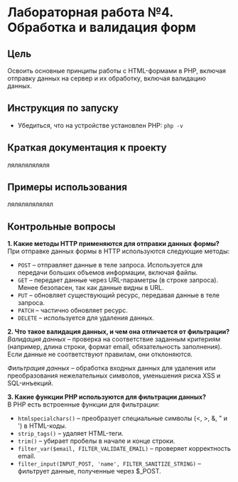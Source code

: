 # Лабораторная работа №4. Обработка и валидация форм

## Цель
Освоить основные принципы работы с HTML-формами в PHP, включая отправку данных на сервер и их обработку, включая валидацию данных.

## Инструкция по запуску
- Убедиться, что на устройстве установлен PHP: `php -v`

## Краткая документация к проекту
ляляляляляля

## Примеры использования
лялялялялялял

## Контрольные вопросы
**1. Какие методы HTTP применяются для отправки данных формы?**  
При отправке данных формы в HTTP используются следующие методы:  
- `POST` – отправляет данные в теле запроса. Используется для передачи больших объемов информации, включая файлы.
- `GET` – передает данные через URL-параметры (в строке запроса). Менее безопасен, так как данные видны в URL.
- `PUT` – обновляет существующий ресурс, передавая данные в теле запроса.
- `PATCH` – частично обновляет ресурс.
- `DELETE` – используется для удаления данных. 

**2. Что такое валидация данных, и чем она отличается от фильтрации?**  
*Валидация данных* – проверка на соответствие заданным критериям (например, длина строки, формат email, обязательность заполнения). Если данные не соответствуют правилам, они отклоняются. 

*Фильтрация данных* – обработка входных данных для удаления или преобразования нежелательных символов, уменьшения риска XSS и SQL-инъекций.

**3. Какие функции PHP используются для фильтрации данных?**  
В PHP есть встроенные функции для фильтрации:
- `htmlspecialchars()` – преобразует специальные символы (<, >, &, " и ') в HTML-коды.
- `strip_tags()` – удаляет HTML-теги.
- `trim()` – убирает пробелы в начале и конце строки.
- `filter_var($email, FILTER_VALIDATE_EMAIL)` – проверяет корректность email.
- `filter_input(INPUT_POST, 'name', FILTER_SANITIZE_STRING)` – фильтрует данные, полученные через $_POST.
